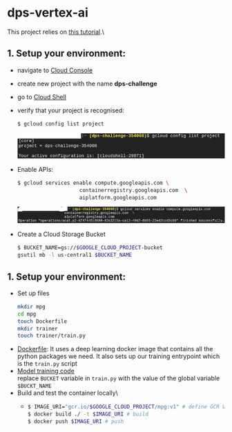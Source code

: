 # dps-vertex-ai
This project relies on [this tutorial](https://codelabs.developers.google.com/codelabs/vertex-ai-custom-models#0).\
## 1. Setup your environment:
* navigate to [Cloud Console](http://console.cloud.google.com/)
* create new project with the name **dps-challenge**

* go to [Cloud Shell](https://cloud.google.com/cloud-shell/)
* verify that your project is recognised:
    ```bash
    $ gcloud config list project
    ```
    ![step1](imgs/step1.png)
* Enable APIs:
    ```bash
    $ gcloud services enable compute.googleapis.com \
                        containerregistry.googleapis.com  \
                        aiplatform.googleapis.com
    ```
    ![step2](imgs/step2.png)
* Create a Cloud Storage Bucket
    ```bash
    $ BUCKET_NAME=gs://$GOOGLE_CLOUD_PROJECT-bucket
    gsutil mb -l us-central1 $BUCKET_NAME
    ```
## 1. Setup your environment:
* Set up files
    ```bash
    mkdir mpg
    cd mpg
    touch Dockerfile
    mkdir trainer
    touch trainer/train.py
    ```
* [Dockerfile](Dockerfile): It uses a deep learning docker image that contains all the python packages we need. It also sets up our training entrypoint which is the `train.py` script
* [Model training code](trainer/train.py)\
    replace `BUCKET` variable in `train.py` with the value of the global variable `$BUCKT_NAME`
* Build and test the container locally\
    * ```bash
      $ IMAGE_URI="gcr.io/$GOOGLE_CLOUD_PROJECT/mpg:v1" # define GCR URI
      $ docker build ./ -t $IMAGE_URI # build
      $ docker push $IMAGE_URI # push
      ```
